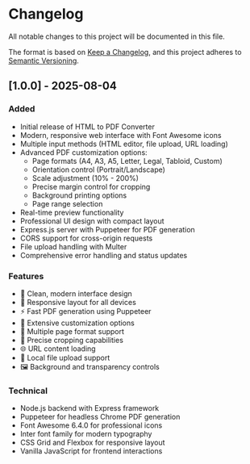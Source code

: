 # Changelog

All notable changes to this project will be documented in this file.

The format is based on [Keep a Changelog](https://keepachangelog.com/en/1.0.0/),
and this project adheres to [Semantic Versioning](https://semver.org/spec/v2.0.0.html).

## [1.0.0] - 2025-08-04

### Added
- Initial release of HTML to PDF Converter
- Modern, responsive web interface with Font Awesome icons
- Multiple input methods (HTML editor, file upload, URL loading)
- Advanced PDF customization options:
  - Page formats (A4, A3, A5, Letter, Legal, Tabloid, Custom)
  - Orientation control (Portrait/Landscape)
  - Scale adjustment (10% - 200%)
  - Precise margin control for cropping
  - Background printing options
  - Page range selection
- Real-time preview functionality
- Professional UI design with compact layout
- Express.js server with Puppeteer for PDF generation
- CORS support for cross-origin requests
- File upload handling with Multer
- Comprehensive error handling and status updates

### Features
- 🎨 Clean, modern interface design
- 📱 Responsive layout for all devices
- ⚡ Fast PDF generation using Puppeteer
- 🔧 Extensive customization options
- 📄 Multiple page format support
- 🎯 Precise cropping capabilities
- 🌐 URL content loading
- 📁 Local file upload support
- 🖼️ Background and transparency controls

### Technical
- Node.js backend with Express framework
- Puppeteer for headless Chrome PDF generation
- Font Awesome 6.4.0 for professional icons
- Inter font family for modern typography
- CSS Grid and Flexbox for responsive layout
- Vanilla JavaScript for frontend interactions
